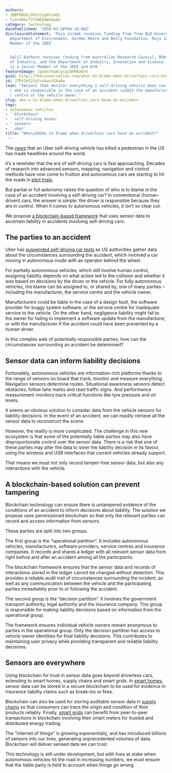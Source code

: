 ```yaml
---
authors:
- 3BBFRBODjOkSsSyg0ScAQC
- 5jmfm0kcTYYSWE6mWu8oAe
category: technology
datePublished: '2018-03-20T04:19:08Z'
disclosureStatement: 'Raja Jurdak receives funding from from QLD Government, Federal
  Department of Environment, Gordon Moore and Betty Foundation. Raja Jurdak is a Senior
  Member of the IEEE


  Salil Kanhere receives funding from Australian Research Council, NSW Department
  of Industry, and the Department of Industry, Innovation and Science. Salil Kanhere
  is a Senior Member of the IEEE and ACM.'
featureImage: 1gvEe7haACqsquQ0MAa6Y4
guid: http://theconversation.com/whos-to-blame-when-driverless-cars-have-an-accident-93132
id: 2TRV1k52tqYcokwuiGkaAe
lead: "Sensors that monitor everything a self-driving vehicle does can help determine\
  \ who is responsible in the case of an accident \u2013 the manufacturer, the service\
  \ centre or the vehicle owner."
slug: who-s-to-blame-when-driverless-cars-have-an-accident-
tags:
- autonomous vehicles
- ' blockchain'
- ' self-driving buses'
- ' sensors'
- ' uber'
title: "Who\u2019s to blame when driverless cars have an accident?"
---
```

The [news](http://www.bbc.com/news/business-43459156) that an Uber self-driving vehicle has killed a pedestrian in the US has made headlines around the world. 

It’s a reminder that the era of self-driving cars is fast approaching. Decades of research into advanced sensors, mapping, navigation and control methods have now come to fruition and autonomous cars are starting to hit the roads in [pilot trials](https://www.cio.com.au/article/625560/driverless-vehicle-trial-start-sydney-olympic-park/). 

But partial or full autonomy raises the question of who is to blame in the case of an accident involving a self-driving car? In conventional (human-driven) cars, the answer is simple: the driver is responsible because they are in control. When it comes to autonomous vehicles, it isn’t so clear cut. 

We propose [a blockchain-based framework](https://arxiv.org/pdf/1802.05050.pdf) that uses sensor data to ascertain liability in accidents involving self-driving cars. 


## The parties to an accident

Uber has [suspended self-driving car tests](http://www.abc.net.au/news/2018-03-20/uber-suspends-self-driving-car-tests-after-fatal-crash/9565586) as US authorities gather data about the circumstances surrounding the accident, which involved a car moving in autonomous mode with an operator behind the wheel.

> [](https://twitter.com/Uber_Comms/status/975776694857474048)

For partially autonomous vehicles, which still involve human control, assigning liability depends on what action led to the collision and whether it was based on decisions by the driver or the vehicle. For fully autonomous vehicles, the blame can be assigned to, or shared by, one of many parties – including the manufacturer, the service centre and the vehicle owner. 

Manufacturers could be liable in the case of a design fault, the software provider for buggy system software, or the service centre for inadequate service to the vehicle. On the other hand, negligence liability might fall to the owner for failing to implement a software update from the manufacturer, or with the manufacturer if the accident could have been prevented by a human driver. 

In this complex web of potentially responsible parties, how can the circumstances surrounding an accident be determined?

## Sensor data can inform liability decisions

Fortunately, autonomous vehicles are information-rich platforms thanks to the range of sensors on board that track, monitor and measure everything. Navigation sensors determine routes. Situational awareness sensors detect obstacles, follow lane marks and read traffic signs. And performance measurement monitors track critical functions like tyre pressure and oil levels.


It seems an obvious solution to consider data from the vehicle sensors for liability decisions. In the event of an accident, we can readily retrieve all the sensor data to reconstruct the scene. 

However, the reality is more complicated. The challenge in this new ecosystem is that some of the potentially liable parties may also have disproportionate control over the sensor data. There is a risk that one of these parties may alter the data to steer the liability decision in its favour, using the wireless and USB interfaces that current vehicles already support. 

That means we must not only record tamper-free sensor data, but also any interactions with the vehicle.

## A blockchain-based solution can prevent tampering

Blockchain technology can ensure there is untampered evidence of the conditions of an accident to inform decisions about liability. The solution we propose uses permissioned blockchain so that only the relevant parties can record and access information from sensors. 

These parties are split into two groups. 

The first group is the “operational partition”. It includes autonomous vehicles, manufacturers, software providers, service centres and insurance companies. It records and shares a ledger with all relevant sensor data from right before and after an accident among all the participants. 

The blockchain framework ensures that the sensor data and records of interactions stored in the ledger cannot be changed without detection. This provides a reliable audit trail of circumstances surrounding the incident, as well as any communication between the vehicle and the participating parties immediately prior to or following the accident. 


The second group is the “decision partition”. It involves the government transport authority, legal authority and the insurance company. This group is responsible for making liability decisions based on information from the operational group. 

The framework ensures individual vehicle owners remain anonymous to parties in the operational group. Only the decision partition has access to vehicle owner identities for final liability decisions. This contributes to maintaining user privacy while providing transparent and reliable liability decisions. 

## Sensors are everywhere

Using blockchain for trust in sensor data goes beyond driverless cars, extending to smart homes, supply chains and smart grids. In [smart homes](http://ieeexplore.ieee.org/document/7917634/), sensor data can be stored in a secure blockchain to be used for evidence in insurance liability claims such as break-ins or fires. 

Blockchain can also be used for storing auditable sensor data in [supply chains](http://ieeexplore.ieee.org/document/7987376/) so that consumers can trace the origin and condition of their products reliably. Finally, [smart grids](https://powerledger.io) can benefit from peer-to-peer transactions in blockchain involving their smart meters for trusted and distributed energy trading.

The “internet of things” is growing exponentially, and has introduced billions of sensors into our lives, generating unprecedented volumes of data. Blockchain will deliver sensed data we can trust.

This technology is still under development, but with lives at stake when autonomous vehicles hit the road in increasing numbers, we must ensure that the liable party is held to account when things go wrong.